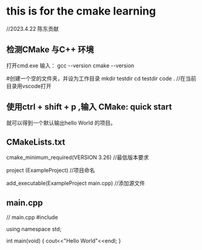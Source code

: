 # this is for the cmake learning
//2023.4.22 陈东贡献

## 检测CMake 与C++ 环境

打开cmd.exe 
输入：
gcc --version
cmake --version

#创建一个空的文件夹，并设为工作目录
mkdir testdir
cd testdir
code .   //在当前目录用vscode打开

## 使用ctrl + shift + p ,输入 CMake: quick start 
就可以得到一个默认输出hello World 的项目。


## CMakeLists.txt

cmake_minimum_required(VERSION 3.26) //最低版本要求

project (ExampleProject) //项目命名

add_executable(ExampleProject main.cpp) //添加源文件

## main.cpp

// main.cpp
#include <iostream>

using namespace std;

int main(void)
{
    cout<<"Hello World"<<endl;
}
